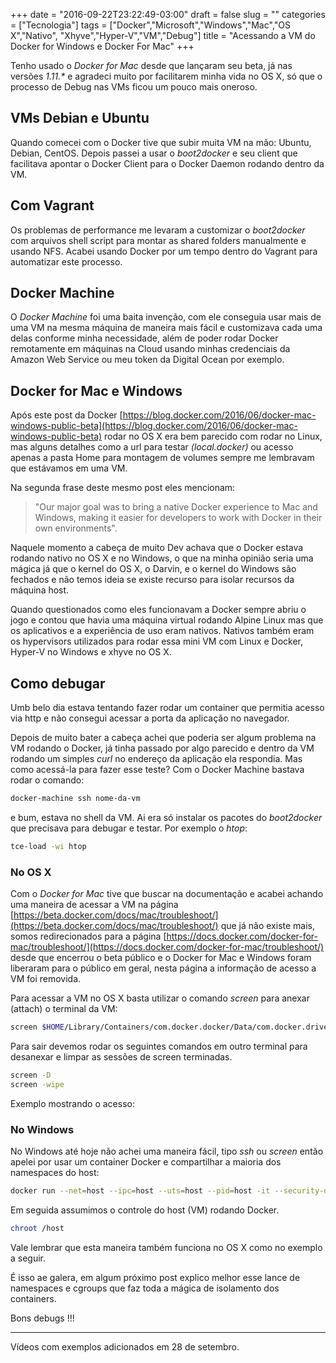 +++
date = "2016-09-22T23:22:49-03:00"
draft = false
slug = ""
categories = ["Tecnologia"]
tags = ["Docker","Microsoft","Windows","Mac","OS X","Nativo", "Xhyve","Hyper-V","VM","Debug"]
title = "Acessando a VM do Docker for Windows e Docker For Mac"
+++

Tenho usado o *Docker for Mac* desde que lançaram seu beta, já nas versões *1.11.\** e agradeci muito por facilitarem minha vida no OS X, só que o processo de Debug nas VMs ficou um pouco mais oneroso.


## VMs Debian e Ubuntu
Quando comecei com o Docker tive que subir muita VM na mão: Ubuntu, Debian, CentOS. Depois passei a usar o *boot2docker* e seu client que facilitava apontar o Docker Client para o Docker Daemon rodando dentro da VM.

## Com Vagrant
Os problemas de performance me levaram a customizar o *boot2docker* com arquivos shell script para montar as shared folders manualmente e usando NFS. Acabei usando Docker por um tempo dentro do Vagrant para automatizar este processo.

## Docker Machine
O *Docker Machine* foi uma baita invenção, com ele conseguia usar mais de uma VM na mesma máquina de maneira mais fácil e customizava cada uma delas conforme minha necessidade, além de poder rodar Docker remotamente em máquinas na Cloud usando minhas credenciais da Amazon Web Service ou meu token da Digital Ocean por exemplo.

## Docker for Mac e Windows
Após este post da Docker [https://blog.docker.com/2016/06/docker-mac-windows-public-beta](https://blog.docker.com/2016/06/docker-mac-windows-public-beta) rodar no OS X era bem parecido com rodar no Linux, mas alguns detalhes como a url para testar *(local.docker)* ou acesso apenas a pasta Home para montagem de volumes sempre me lembravam que estávamos em uma VM.

Na segunda frase deste mesmo post eles mencionam: 

>"Our major goal was to bring a native Docker experience to Mac and Windows, making it easier for developers to work with Docker in their own environments". 

Naquele momento a cabeça de muito Dev achava que o Docker estava rodando nativo no OS X e no Windows, o que na minha opinião seria uma mágica já que o kernel do OS X, o Darvin, e o kernel do Windows são fechados e não temos ideia se existe recurso para isolar recursos da máquina host. 

Quando questionados como eles funcionavam a Docker sempre abriu o jogo e contou que havia uma máquina virtual rodando Alpine Linux mas que os aplicativos e a experiência de uso eram nativos. Nativos também eram os hypervisors utilizados para rodar essa mini VM com Linux e Docker, Hyper-V no Windows e xhyve no OS X.

## Como debugar

Umb belo dia estava tentando fazer rodar um container que permitia acesso via http e não consegui acessar a porta da aplicação no navegador. 

Depois de muito bater a cabeça achei que poderia ser algum problema na VM rodando o Docker, já tinha passado por algo parecido e dentro da VM rodando um simples *curl* no endereço da aplicação ela respondia. Mas como acessá-la para fazer esse teste? Com o Docker Machine bastava rodar o comando:

~~~bash
docker-machine ssh nome-da-vm
~~~

e bum, estava no shell da VM. Ai era só instalar os pacotes do *boot2docker* que precisava para debugar e testar. Por exemplo o *htop*:

~~~bash
tce-load -wi htop
~~~

### No OS X
Com o *Docker for Mac* tive que buscar na documentação e acabei achando uma maneira de acessar a VM na página  [https://beta.docker.com/docs/mac/troubleshoot/](https://beta.docker.com/docs/mac/troubleshoot/) que já não existe mais, somos redirecionados para a página [https://docs.docker.com/docker-for-mac/troubleshoot/](https://docs.docker.com/docker-for-mac/troubleshoot/) desde que encerrou o beta público e o Docker for Mac e Windows foram liberaram para o público em geral, nesta página a informação de acesso a VM foi removida.

Para acessar a VM no OS X basta utilizar o comando *screen* para anexar (attach) o terminal da VM:

~~~bash
screen $HOME/Library/Containers/com.docker.docker/Data/com.docker.driver.amd64-linux/tty
~~~

Para sair devemos rodar os seguintes comandos em outro terminal para desanexar e limpar as sessões de screen terminadas.

~~~bash
screen -D 
screen -wipe
~~~

Exemplo mostrando o acesso:

<script type="text/javascript" src="https://asciinema.org/a/87312.js" id="asciicast-87312" async data-autoplay="true" data-loop="true"></script>

### No Windows

No Windows até hoje não achei uma maneira fácil, tipo *ssh* ou *screen* então apelei por usar um container Docker e compartilhar a maioria dos namespaces do host:

~~~bash
docker run --net=host --ipc=host --uts=host --pid=host -it --security-opt=seccomp=unconfined --privileged --rm -v /:/host alpine /bin/sh
~~~

Em seguida assumimos o controle do host (VM) rodando Docker.

~~~bash
chroot /host
~~~

Vale lembrar que esta maneira também funciona no OS X como no exemplo a seguir.

<script type="text/javascript" src="https://asciinema.org/a/87313.js" id="asciicast-87313" async data-autoplay="true" data-loop="true"></script>

É isso ae galera, em algum próximo post explico melhor esse lance de namespaces e cgroups que faz toda a mágica de isolamento dos containers. 

Bons debugs !!!
___

Vídeos com exemplos adicionados em 28 de setembro.